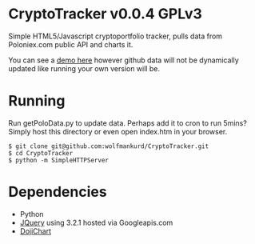 # CryptoTracker v0.0.4 GPLv3

Simple HTML5/Javascript cryptoportfolio tracker, pulls data from Poloniex.com public API and charts it.

You can see a [demo here](https://wolfmankurd.github.io/CryptoTracker) however github data will not be dynamically updated like running your own version will be.

# Running

Run getPoloData.py to update data. Perhaps add it to cron to run 5mins?
Simply host this directory or even open index.htm in your browser.

```
$ git clone git@github.com:wolfmankurd/CryptoTracker.git
$ cd CryptoTracker
$ python -m SimpleHTTPServer
```

# Dependencies

* Python
* [JQuery](http://jquery.com/) using 3.2.1 hosted via Googleapis.com
* [DojiChart](http://dojichart.com/)

